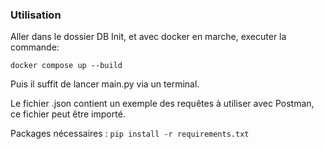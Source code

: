 ### Utilisation

Aller dans le dossier DB Init, et avec docker en marche, executer la commande:

`docker compose up --build`

Puis il suffit de lancer main.py via un terminal.

Le fichier .json contient un exemple des requêtes à utiliser avec Postman, ce fichier peut être importé.

Packages nécessaires : `pip install -r requirements.txt`
